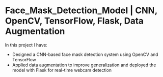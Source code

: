 #  Face_Mask_Detection_Model | CNN, OpenCV, TensorFlow, Flask, Data Augmentation
   In this project I have:
-  Designed a CNN-based face mask detection system using OpenCV and TensorFlow
-  Applied data augmentation to improve generalization and deployed the model with Flask for real-time webcam detection
